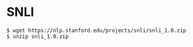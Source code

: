 # SNLI

```shell
$ wget https://nlp.stanford.edu/projects/snli/snli_1.0.zip
$ unzip snli_1.0.zip
```
